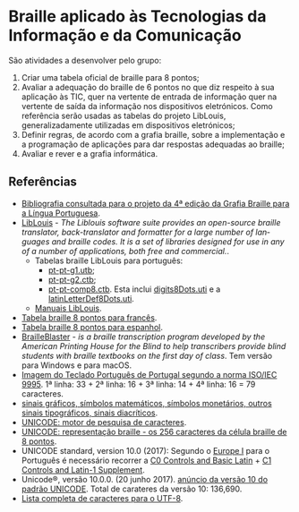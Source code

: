 # Braille aplicado às Tecnologias da Informação e da Comunicação

São atividades a desenvolver pelo grupo:

1. Criar uma tabela oficial de braille para 8 pontos;
2. Avaliar a adequação do braille de 6 pontos no que diz respeito à sua aplicação às TIC, quer na vertente de entrada de informação quer na vertente de saída da informação nos dispositivos eletrónicos. Como referência serão usadas as tabelas do projeto LibLouis, generalizadamente utilizadas em dispositivos eletrónicos;
3. Definir regras, de acordo com a grafia braille, sobre a implementação e a programação de aplicações para dar respostas adequadas ao braille;
4. Avaliar e rever e a grafia informática.

## Referências

- [Bibliografia consultada para o projeto da 4ª edição da Grafia Braille para a Língua Portuguesa](bibliografia.md).
- [LibLouis](http://liblouis.org) - <em lang="en" xml:lang="en">The Liblouis software suite provides an open-source braille translator, back-translator and formatter for a large number of languages and braille codes. It is a set of libraries designed for use in any of a number of applications, both free and commercial.</em>.
  - Tabelas braille LibLouis para português:
    - [pt-pt-g1.utb](https://github.com/liblouis/liblouis/blob/master/tables/pt-pt-g1.utb);
    - [pt-pt-g2.ctb](https://github.com/liblouis/liblouis/blob/master/tables/pt-pt-g2.ctb);
    - [pt-pt-comp8.ctb](https://github.com/liblouis/liblouis/blob/master/tables/pt-pt-comp8.ctb). Esta inclui [digits8Dots.uti](https://github.com/liblouis/liblouis/blob/master/tables/digits8Dots.uti) e a [latinLetterDef8Dots.uti](https://github.com/liblouis/liblouis/blob/master/tables/latinLetterDef8Dots.uti).
  - [Manuais LibLouis](http://liblouis.org/documentation/).
- [Tabela braille 8 pontos para francês](https://github.com/liblouis/liblouis/blob/master/tables/fr-bfu-comp8.utb).
- [Tabela braille 8 pontos para espanhol](https://github.com/liblouis/liblouis/blob/master/tables/Es-Es-G0.utb).
- [BrailleBlaster](http://brailleblaster.org/download.php) - <em lang="en" xml:lang="en">is a braille transcription program developed by the American Printing House for the Blind to help transcribers provide blind students with braille textbooks on the first day of class</em>. Tem versão para Windows e para macOS.
- [Imagem do Teclado Português de Portugal segundo a norma ISO/IEC 9995](https://upload.wikimedia.org/wikipedia/commons/thumb/2/2c/KB_Portuguese.svg/1200px-KB_Portuguese.svg.png). 1ª linha: 33 + 2ª linha: 16 + 3ª linha: 14 + 4ª linha: 16 = 79 caracteres.
- [sinais gráficos, símbolos matemáticos, símbolos monetários, outros sinais tipográficos, sinais diacríticos](https://pt.wikipedia.org/wiki/Apóstrofo).
- [UNICODE: motor de pesquisa de caracteres](http://www.fileformat.info/info/unicode/char/search.htm).
- [UNICODE: representação braille - os 256 caracteres da célula braille de 8 pontos](https://unicode-table.com/en/blocks/braille-patterns/).
- UNICODE standard, version 10.0 (2017): Segundo o [Europe I](https://www.unicode.org/versions/Unicode10.0.0/ch07.pdf) para o Português é necessário recorrer a [C0 Controls and Basic Latin](http://www.unicode.org/charts/PDF/U0000.pdf) + [C1 Controls and Latin-1 Supplement](https://www.unicode.org/charts/PDF/U0080.pdf).
- Unicode®, versão 10.0.0. (20 junho 2017). [anúncio da versão 10 do padrão UNICODE](http://www.unicode.org/versions/Unicode10.0.0/). Total de carateres da versão 10: 136,690.
- [Lista completa de caracteres para o UTF-8](https://www.fileformat.info/info/charset/UTF-8/list.htm).
